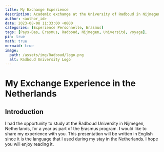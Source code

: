 ```yaml
---
title: My Exchange Experience
description: Academic exchange at the University of Radboud in Nijmegen
author: <author_id>
date: 2023-08-08 11:33:00 +0800
categories: [Experience Personnelle, Erasmus]
tags: [Pays-Bas, Erasmus, Radboud, Nijmegen, Université, voyage],
pin: true
math: true
mermaid: true
image:
  path: /assets/img/Radboud/logo.png
  alt: Radboud University Logo
---
```


# My Exchange Experience in the Netherlands

## Introduction

I had the opportunity to study at the Radboud University in Nijmegen, Netherlands, for a year as part of the Erasmus program. I would like to share my experience with you. This presentation will be written in English since it is the language that I used during my stay in the Netherlands. I hope you will enjoy reading it.

